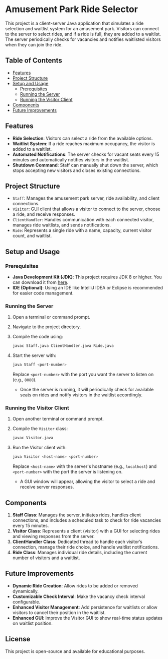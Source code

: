 # Amusement Park Ride Selector

This project is a client-server Java application that simulates a ride selection and waitlist system for an amusement park. Visitors can connect to the server to select rides, and if a ride is full, they are added to a waitlist. The server periodically checks for vacancies and notifies waitlisted visitors when they can join the ride.

## Table of Contents

- [Features](#features)
- [Project Structure](#project-structure)
- [Setup and Usage](#setup-and-usage)
  - [Prerequisites](#prerequisites)
  - [Running the Server](#running-the-server)
  - [Running the Visitor Client](#running-the-visitor-client)
- [Components](#components)
- [Future Improvements](#future-improvements)

## Features

- **Ride Selection**: Visitors can select a ride from the available options.
- **Waitlist System**: If a ride reaches maximum occupancy, the visitor is added to a waitlist.
- **Automated Notifications**: The server checks for vacant seats every 15 minutes and automatically notifies visitors in the waitlist.
- **Shutdown Command**: Staff can manually shut down the server, which stops accepting new visitors and closes existing connections.

## Project Structure

- `Staff`: Manages the amusement park server, ride availability, and client connections.
- `Visitor`: GUI client that allows a visitor to connect to the server, choose a ride, and receive responses.
- `ClientHandler`: Handles communication with each connected visitor, manages ride waitlists, and sends notifications.
- `Ride`: Represents a single ride with a name, capacity, current visitor count, and waitlist.

## Setup and Usage

### Prerequisites

- **Java Development Kit (JDK)**: This project requires JDK 8 or higher. You can download it from [here](https://www.oracle.com/java/technologies/javase-downloads.html).
- **IDE (Optional)**: Using an IDE like IntelliJ IDEA or Eclipse is recommended for easier code management.

### Running the Server

1. Open a terminal or command prompt.
2. Navigate to the project directory.
3. Compile the code using:
    ```bash
    javac Staff.java ClientHandler.java Ride.java
    ```
4. Start the server with:
    ```bash
    java Staff <port-number>
    ```
   Replace `<port-number>` with the port you want the server to listen on (e.g., `8080`).
   
   - Once the server is running, it will periodically check for available seats on rides and notify visitors in the waitlist accordingly.

### Running the Visitor Client

1. Open another terminal or command prompt.
2. Compile the `Visitor` class:
    ```bash
    javac Visitor.java
    ```
3. Run the Visitor client with:
    ```bash
    java Visitor <host-name> <port-number>
    ```
   Replace `<host-name>` with the server's hostname (e.g., `localhost`) and `<port-number>` with the port the server is listening on.
   
   - A GUI window will appear, allowing the visitor to select a ride and receive server responses.

## Components

1. **Staff Class**: Manages the server, initiates rides, handles client connections, and includes a scheduled task to check for ride vacancies every 15 minutes.
2. **Visitor Class**: Represents a client (visitor) with a GUI for selecting rides and viewing responses from the server.
3. **ClientHandler Class**: Dedicated thread to handle each visitor’s connection, manage their ride choice, and handle waitlist notifications.
4. **Ride Class**: Manages individual ride details, including the current number of visitors and a waitlist.

## Future Improvements

- **Dynamic Ride Creation**: Allow rides to be added or removed dynamically.
- **Customizable Check Interval**: Make the vacancy check interval configurable.
- **Enhanced Visitor Management**: Add persistence for waitlists or allow visitors to cancel their position in the waitlist.
- **Enhanced GUI**: Improve the Visitor GUI to show real-time status updates on waitlist position.

## License

This project is open-source and available for educational purposes.
